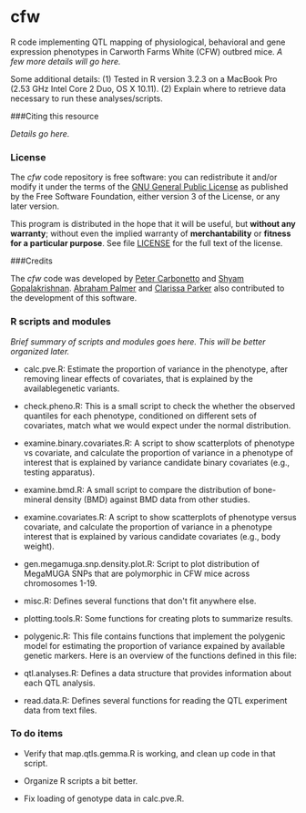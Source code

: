 # cfw

R code implementing QTL mapping of physiological, behavioral and gene
expression phenotypes in Carworth Farms White (CFW) outbred mice. *A
few more details will go here.*

Some additional details: (1) Tested in R version 3.2.3 on a MacBook
Pro (2.53 GHz Intel Core 2 Duo, OS X 10.11). (2) Explain where to
retrieve data necessary to run these analyses/scripts.

###Citing this resource

*Details go here.*

### License

The *cfw* code repository is free software: you can redistribute it
and/or modify it under the terms of the
[GNU General Public License](http://www.gnu.org/licenses/gpl.html) as
published by the Free Software Foundation, either version 3 of the
License, or any later version.

This program is distributed in the hope that it will be useful, but
**without any warranty**; without even the implied warranty of
**merchantability** or **fitness for a particular purpose**. See file
[LICENSE](LICENSE) for the full text of the license.

###Credits

The *cfw* code was developed by
[Peter Carbonetto](http://www.cs.ubc.ca/spider/pcarbo) and
[Shyam Gopalakrishnan](http://www.google.com).
[Abraham Palmer](http://palmerlab.org) and
[Clarissa Parker](http://www.middlebury.edu/academics/neuro/faculty/node/454157)
also contributed to the development of this software.

### R scripts and modules

*Brief summary of scripts and modules goes here. This will be better
organized later.*

+ calc.pve.R: Estimate the proportion of variance in the phenotype,
after removing linear effects of covariates, that is explained
by the availablegenetic variants.

+ check.pheno.R: This is a small script to check the whether the
observed quantiles for each phenotype, conditioned on different sets
of covariates, match what we would expect under the normal
distribution.

+ examine.binary.covariates.R: A script to show scatterplots of
phenotype vs covariate, and calculate the proportion of variance in a
phenotype of interest that is explained by variance candidate binary
covariates (e.g., testing apparatus).

+ examine.bmd.R: A small script to compare the distribution of
bone-mineral density (BMD) against BMD data from other studies.

+ examine.covariates.R: A script to show scatterplots of phenotype
versus covariate, and calculate the proportion of variance in a
phenotype interest that is explained by various candidate covariates
(e.g., body weight).

+ gen.megamuga.snp.density.plot.R: Script to plot distribution of
MegaMUGA SNPs that are polymorphic in CFW mice across chromosomes
1-19.

+ misc.R: Defines several functions that don't fit anywhere else.

+ plotting.tools.R: Some functions for creating plots to summarize
results.

+ polygenic.R: This file contains functions that implement the
polygenic model for estimating the proportion of variance expained
by available genetic markers. Here is an overview of the functions
defined in this file:

+ qtl.analyses.R: Defines a data structure that provides information
about each QTL analysis.

+ read.data.R: Defines several functions for reading the QTL
experiment data from text files.

### To do items

+ Verify that map.qtls.gemma.R is working, and clean up code in that
  script.

+ Organize R scripts a bit better.

+ Fix loading of genotype data in calc.pve.R.
